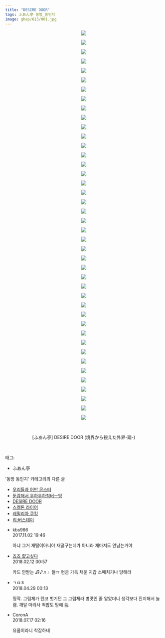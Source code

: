 ```yaml
---
title: "DESIRE DOOR"
tags: ふあん亭 동방_동인지
image: ghap/613/001.jpg
---
```

<div class="article">
<p style="text-align: center; clear: none; float: none;"><img src="{{ site.nasurl }}/ghap/613/001.jpg"/></p>
<p style="text-align: center; clear: none; float: none;"><img src="{{ site.nasurl }}/ghap/613/002.jpg"/></p>
<p style="text-align: center; clear: none; float: none;"><img src="{{ site.nasurl }}/ghap/613/003.jpg"/></p>
<p style="text-align: center; clear: none; float: none;"><img src="{{ site.nasurl }}/ghap/613/004.jpg"/></p>
<p style="text-align: center; clear: none; float: none;"><img src="{{ site.nasurl }}/ghap/613/005.jpg"/></p>
<p style="text-align: center; clear: none; float: none;"><img src="{{ site.nasurl }}/ghap/613/006.jpg"/></p>
<p style="text-align: center; clear: none; float: none;"><img src="{{ site.nasurl }}/ghap/613/007.jpg"/></p>
<p style="text-align: center; clear: none; float: none;"><img src="{{ site.nasurl }}/ghap/613/008.jpg"/></p>
<p style="text-align: center; clear: none; float: none;"><img src="{{ site.nasurl }}/ghap/613/009.jpg"/></p>
<p style="text-align: center; clear: none; float: none;"><img src="{{ site.nasurl }}/ghap/613/010.jpg"/></p>
<p style="text-align: center; clear: none; float: none;"><img src="{{ site.nasurl }}/ghap/613/011.jpg"/></p>
<p style="text-align: center; clear: none; float: none;"><img src="{{ site.nasurl }}/ghap/613/012.jpg"/></p>
<p style="text-align: center; clear: none; float: none;"><img src="{{ site.nasurl }}/ghap/613/013.jpg"/></p>
<p style="text-align: center; clear: none; float: none;"><img src="{{ site.nasurl }}/ghap/613/014.jpg"/></p>
<p style="text-align: center; clear: none; float: none;"><img src="{{ site.nasurl }}/ghap/613/015.jpg"/></p>
<p style="text-align: center; clear: none; float: none;"><img src="{{ site.nasurl }}/ghap/613/016.jpg"/></p>
<p style="text-align: center; clear: none; float: none;"><img src="{{ site.nasurl }}/ghap/613/017.jpg"/></p>
<p style="text-align: center; clear: none; float: none;"><img src="{{ site.nasurl }}/ghap/613/018.jpg"/></p>
<p style="text-align: center; clear: none; float: none;"><img src="{{ site.nasurl }}/ghap/613/019.jpg"/></p>
<p style="text-align: center; clear: none; float: none;"><img src="{{ site.nasurl }}/ghap/613/020.jpg"/></p>
<p style="text-align: center; clear: none; float: none;"><img src="{{ site.nasurl }}/ghap/613/021.jpg"/></p>
<p style="text-align: center; clear: none; float: none;"><img src="{{ site.nasurl }}/ghap/613/022.jpg"/></p>
<p style="text-align: center; clear: none; float: none;"><img src="{{ site.nasurl }}/ghap/613/023.jpg"/></p>
<p style="text-align: center; clear: none; float: none;"><img src="{{ site.nasurl }}/ghap/613/024.jpg"/></p>
<p style="text-align: center; clear: none; float: none;"><img src="{{ site.nasurl }}/ghap/613/025.jpg"/></p>
<p style="text-align: center; clear: none; float: none;"><img src="{{ site.nasurl }}/ghap/613/026.jpg"/></p>
<p style="text-align: center; clear: none; float: none;"><img src="{{ site.nasurl }}/ghap/613/027.jpg"/></p>
<p style="text-align: center; clear: none; float: none;"><img src="{{ site.nasurl }}/ghap/613/028.jpg"/></p>
<p style="text-align: center; clear: none; float: none;"><img src="{{ site.nasurl }}/ghap/613/029.jpg"/></p>
<p style="text-align: center; clear: none; float: none;"><img src="{{ site.nasurl }}/ghap/613/030.jpg"/></p>
<p style="text-align: center; clear: none; float: none;"><img src="{{ site.nasurl }}/ghap/613/031.jpg"/></p>
<p style="text-align: center; clear: none; float: none;"><img src="{{ site.nasurl }}/ghap/613/032.jpg"/></p>
<p style="text-align: center; clear: none; float: none;"><img src="{{ site.nasurl }}/ghap/613/033.jpg"/></p>
<p style="text-align: center; clear: none; float: none;"><img src="{{ site.nasurl }}/ghap/613/034.jpg"/></p>
<p style="text-align: center; clear: none; float: none;"><img src="{{ site.nasurl }}/ghap/613/035.jpg"/></p>
<p style="text-align: center; clear: none; float: none;"><img src="{{ site.nasurl }}/ghap/613/036.jpg"/></p>
<p style="text-align: center; clear: none; float: none;"><img src="{{ site.nasurl }}/ghap/613/037.jpg"/></p>
<p style="text-align: center; clear: none; float: none;"><img src="{{ site.nasurl }}/ghap/613/038.jpg"/></p>
<p style="text-align: center; clear: none; float: none;"><img src="{{ site.nasurl }}/ghap/613/039.jpg"/></p>
<p style="text-align: center; clear: none; float: none;"><img src="{{ site.nasurl }}/ghap/613/040.jpg"/></p>
<p style="text-align: center; clear: none; float: none;"><img src="{{ site.nasurl }}/ghap/613/041.jpg"/></p>
<p style="text-align: center; clear: none; float: none;"><img src="{{ site.nasurl }}/ghap/613/042.jpg"/></p>
<p style="text-align: center; clear: none; float: none;"><br/></p>
<p style="text-align: center; clear: none; float: none;">[ふあん亭] DESIRE DOOR (境界から視えた外界-廻-)</p>
<p><br/></p>
</div><div class="tagTrail">
<p>태그: </p>
<ul>
<li>ふあん亭</li>
</ul>
</div><div class="another">
<p>'동방 동인지' 카테고리의 다른 글</p>
<ul>
<li><a href="/2016-07-01-ghap_615">우리들과 어반 몬스터</a></li>
<li><a href="/2016-07-01-ghap_614">둔감해서 우하우하첨버ㅡ엉</a></li>
<li><a href="/2016-07-01-ghap_613">DESIRE DOOR</a></li>
<li><a href="/2016-07-01-ghap_612">스켈톤 라이어</a></li>
<li><a href="/2016-06-30-ghap_611">레밀리아 쿠킹</a></li>
<li><a href="/2016-06-29-ghap_610">리:버스데이</a></li>
</ul>
</div><div class="cb_module cb_fluid">
<div class="cb_wrt cb_profile">
<div class="comment">
<ul>
<li class="cb_thumb_off" id="comment15121166">
<div class="cb_comment_area">
<div class="cb_info_area">
<div class="cb_section">
<span class="cb_nick_name">kbs966</span>
</div>
<div class="cb_section">
<span class="cb_date">2017.11.02 19:46 </span>
</div>
</div>
<div class="cb_dsc_comment">
<p class="cb_dsc">
											아냐 그거 재떨이아니야 재떨구는데가 아니라 재마저도 안남는거야
										</p>
</div>
</div></li>
<li class="cb_thumb_off" id="comment15197722">
<div class="cb_comment_area">
<div class="cb_info_area">
<div class="cb_section">
<span class="cb_nick_name"> <a href="http://aaa" onclick="return openLinkInNewWindow(this)">죠죠 햝고싶다</a></span>
</div>
<div class="cb_section">
<span class="cb_date">2018.02.12 00:57 </span>
</div>
</div>
<div class="cb_dsc_comment">
<p class="cb_dsc">
											카드 안받는 ♫♪♬♩들ㅠ 현금 가득 채운 지갑 소매치기나 당해라 
										</p>
</div>
</div></li>
<li class="cb_thumb_off" id="comment15246783">
<div class="cb_comment_area">
<div class="cb_info_area">
<div class="cb_section">
<span class="cb_nick_name">ㄱㅁㅎ</span>
</div>
<div class="cb_section">
<span class="cb_date">2018.04.29 00:13 </span>
</div>
</div>
<div class="cb_dsc_comment">
<p class="cb_dsc">
											띵작. 그림체가 렌코 벗기던 그 그림체라 병맛인 줄 알았더니 생각보다 진지해서 놀램. 깨알 마리사 떡밥도 맘에 듬.
										</p>
</div>
</div></li>
<li class="cb_thumb_off" id="comment15288270">
<div class="cb_comment_area">
<div class="cb_info_area">
<div class="cb_section">
<span class="cb_nick_name">CoronA</span>
</div>
<div class="cb_section">
<span class="cb_date">2018.07.17 02:16 </span>
</div>
</div>
<div class="cb_dsc_comment">
<p class="cb_dsc">
											유품이라니 착잡하네
										</p>
</div>
</div></li>
</ul>
</div>
</div><!-- commentList close -->
</div>